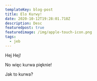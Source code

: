 ```yaml
---
templateKey: blog-post
title: Elo Kurwy!
date: 2020-10-12T19:28:01.718Z
description: Desc
featuredpost: true
featuredimage: /img/apple-touch-icon.png
tags:
  - jeb
---
```

Hej Hej! 

No więc kurwa pięknie!



Jak to kurwa?